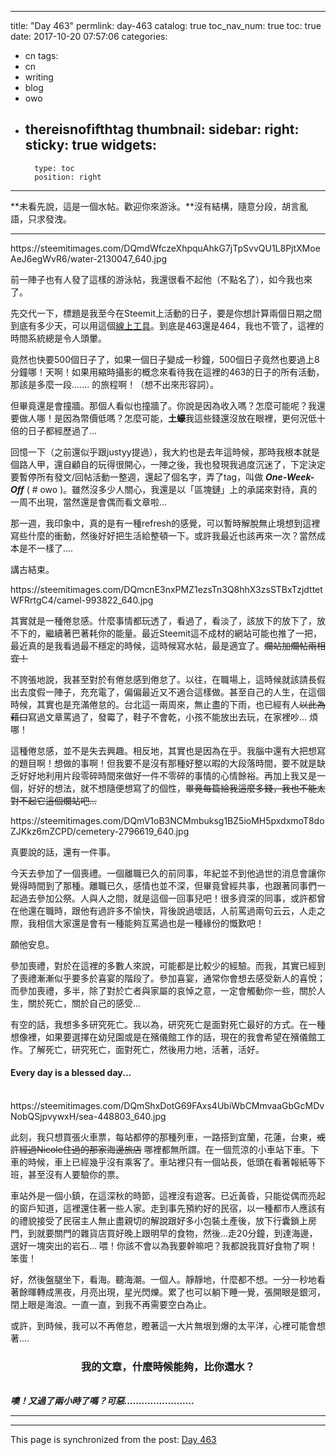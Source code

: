 
---
title: "Day 463"
permlink: day-463
catalog: true
toc_nav_num: true
toc: true
date: 2017-10-20 07:57:06
categories:
- cn
tags:
- cn
- writing
- blog
- owo
- thereisnofifthtag
thumbnail: 
sidebar:
    right:
        sticky: true
widgets:
    -
        type: toc
        position: right
---


**未看先說，這是一個水帖。歡迎你來游泳。**沒有結構，隨意分段，胡言亂語，只求發洩。

****

<div class="pull-left">https://steemitimages.com/DQmdWfczeXhpquAhkG7jTpSvvQU1L8PjtXMoeAeJ6egWvR6/water-2130047_640.jpg</div>

前一陣子也有人發了這樣的游泳帖，我還很看不起他（不點名了），如今我也來了。

先交代一下，標題是我至今在Steemit上活動的日子，要是你想計算兩個日期之間到底有多少天，可以用這個[線上工具](https://www.timeanddate.com/date/duration.html)。到底是463還是464，我也不管了，這裡的時間系統總是令人頭暈。

竟然也快要500個日子了，如果一個日子變成一秒鐘，500個日子竟然也要過上8分鐘哪！天啊！如果用縮時攝影的概念來看待我在這裡的463的日子的所有活動，那該是多麼一段....... 的旅程啊！（想不出來形容詞）。

但畢竟還是會撞牆。那個人看似也撞牆了。你說是因為收入嗎？怎麼可能呢？我還要做人哪！是因為幣價低嗎？怎麼可能，**土蠔**我這些錢還沒放在眼裡，更何況低十倍的日子都經歷過了... 

回憶一下（之前還似乎跟justyy提過），我大約也是去年這時候，那時我根本就是個路人甲，還自顧自的玩得很開心，一陣之後，我也發現我過度沉迷了，下定決定要暫停所有發文/回帖活動一整週，還起了個名字，弄了tag，叫做 ***One-Week-Off*** ( # owo )。雖然沒多少人關心，我還是以「區塊鏈」上的承諾來對待，真的一周不出現，當然還是會偶而看文章啦... 

那一週，我印象中，真的是有一種refresh的感覺，可以暫時解脫無止境想到這裡寫些什麼的衝動，然後好好把生活給整頓一下。或許我最近也該再來一次？當然成本是不一樣了....

講古結束。

<div class="pull-left">https://steemitimages.com/DQmcnE3nxPMZ1ezsTn3Q8hhX3zsSTBxTzjdttetWFRrtgC4/camel-993822_640.jpg</div>

其實就是一種倦怠感。什麼事情都玩透了，看過了，看淡了，該放下的放下了，放不下的，繼續著巴著耗你的能量。最近Steemit這不成材的網站可能也推了一把，最近真的是我看過最不穩定的時候，這時候寫水帖，最是適宜了。<del>爛站加爛帖兩相宜！</del>

不誇張地說，我甚至對於有倦怠感到倦怠了。以往，在職場上，這時候就該請長假出去度假一陣子，充充電了，偏偏最近又不適合這樣做。甚至自己的人生，在這個時候，其實也是充滿倦怠的。台北這一兩周來，無止盡的下雨，也已經有人<del>以此為藉口</del>寫過文章罵過了，發霉了，鞋子不會乾，小孩不能放出去玩，在家裡吵... 煩哪！

這種倦怠感，並不是失去興趣。相反地，其實也是因為在乎。我腦中還有大把想寫的題目啊！想做的事啊！但我要不是沒有那種好整以暇的大段落時間，要不就是缺乏好好地利用片段零碎時間來做好一件不零碎的事情的心情餘裕。再加上我又是一個，好好的想法，就不想隨便想寫了的個性，<del>畢竟每篇給我這麼多錢，我也不能太對不起它這個爛站吧...</del>

<div class="pull-left">https://steemitimages.com/DQmV1oB3NCMmbuksg1BZ5ioMH5pxdxmoT8doZJKkz6mZCPD/cemetery-2796619_640.jpg</div>

真要說的話，還有一件事。

今天去參加了一個喪禮。一個離職已久的前同事，年紀並不到他過世的消息會讓你覺得時間到了那種。離職已久，感情也並不深，但畢竟曾經共事，也跟著同事們一起過去參加公祭。人與人之間，就是這個一回事兒吧！很多資深的同事，或許都曾在他還在職時，跟他有過許多不愉快，背後說過壞話，人前罵過兩句云云，人走之際，我相信大家還是會有一種能夠互罵過也是一種緣份的慨歎吧！

願他安息。

參加喪禮，對於在這裡的多數人來說，可能都是比較少的經驗。而我，其實已經到了喪禮漸漸似乎要多於喜宴的階段了。參加喜宴，通常你會想去感受新人的喜悅；而參加喪禮，多半，除了對於亡者與家屬的哀悼之意，一定會觸動你一些，關於人生，關於死亡，關於自己的感受... 

有空的話，我想多多研究死亡。我以為，研究死亡是面對死亡最好的方式。在一種想像裡，如果要選擇在幼兒園或是在殯儀館工作的話，現在的我會希望在殯儀館工作。了解死亡，研究死亡，面對死亡，然後用力地，活著，活好。

#### Every day is a blessed day... 

<br>

<div class="pull-left">https://steemitimages.com/DQmShxDotG69FAxs4UbiWbCMmvaaGbGcMDvNobQSjpvywxH/sea-448803_640.jpg</div>

此刻，我只想買張火車票，每站都停的那種列車，一路搭到宜蘭，花蓮，台東，<del>或許經過Nicole住過的那家海邊旅店</del> 哪裡都無所謂。在一個荒涼的小車站下車。下車的時候，車上已經幾乎沒有乘客了。車站裡只有一個站長，低頭在看著報紙等下班，甚至沒有人要驗你的票。

車站外是一個小鎮，在這深秋的時節，這裡沒有遊客。已近黃昏，只能從偶而亮起的窗戶知道，這裡還住著一些人家。走到事先預約好的民宿，以一種都市人應該有的禮貌接受了民宿主人無止盡親切的解說跟好多小包裝土產後，放下行囊鎖上房門，到就要關門的雜貨店買好晚上跟明早的食物，然後...走20分鐘，到達海邊，選好一塊突出的岩石... 喂！你該不會以為我要幹嘛吧？我都說我買好食物了啊！笨蛋！

好，然後盤腿坐下，看海。聽海潮。一個人。靜靜地，什麼都不想。一分一秒地看著餘暉轉成黑夜，月亮出現，星光閃爍。累了也可以躺下睡一覺，張開眼是銀河，閉上眼是海浪。一直一直，到我不再需要空白為止。

或許，到時候，我可以不再倦怠，瞪著這一大片無垠到爆的太平洋，心裡可能會想著....

### <center>我的文章，什麼時候能夠，比你還水？</center>

<br>***噢！又過了兩小時了嗎？可惡........................***

*****

- - -

This page is synchronized from the post: [Day 463](https://steemit.com/@deanliu/day-463)
